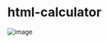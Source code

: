 # html-calculator
![image](https://user-images.githubusercontent.com/76105799/169408821-6c90e1c1-1e69-4ffd-b4db-d69855435053.png)
